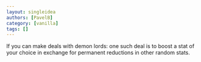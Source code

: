 ```yaml
---
layout: singleidea
authors: [PavelB]
category: [vanilla]
tags: []
---
```

If you can make deals with demon lords: one such deal is to boost a stat of your choice in exchange for permanent reductions in other random stats.
